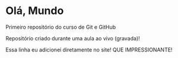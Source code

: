 # Olá, Mundo
 Primeiro repositório do curso de Git e GitHub

 Repositório criado durante uma aula ao vivo (gravada)!

Essa linha eu adicionei diretamente no site! QUE IMPRESSIONANTE!
